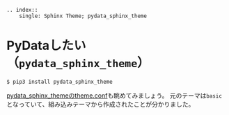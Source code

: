 ```{eval-rst}
.. index::
    single: Sphinx Theme; pydata_sphinx_theme
```

# PyDataしたい（``pydata_sphinx_theme``）

```console
$ pip3 install pydata_sphinx_theme
```

[pydata_sphinx_themeのtheme.conf](https://github.com/pydata/pydata-sphinx-theme/blob/main/src/pydata_sphinx_theme/theme/pydata_sphinx_theme/theme.conf)も眺めてみましょう。
元のテーマは``basic``となっていて、組み込みテーマから作成されたことが分かりました。

